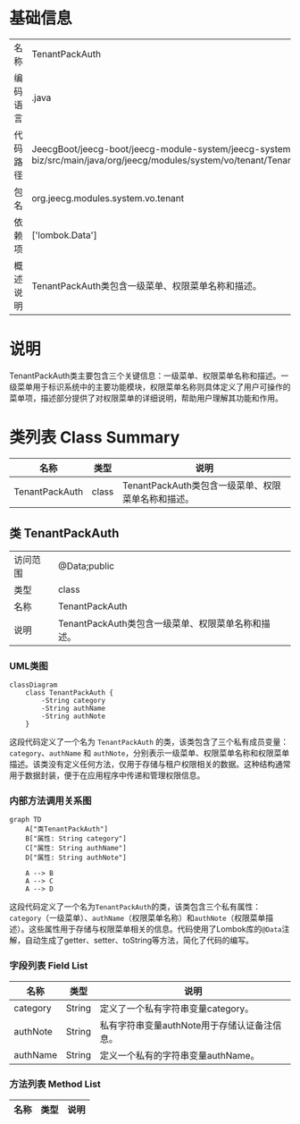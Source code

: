 # 基础信息

|      |      |
|------|------|
| 名称 | TenantPackAuth |
| 编码语言 | .java |
| 代码路径 | JeecgBoot/jeecg-boot/jeecg-module-system/jeecg-system-biz/src/main/java/org/jeecg/modules/system/vo/tenant/TenantPackAuth.java |
| 包名 | org.jeecg.modules.system.vo.tenant |
| 依赖项 | ['lombok.Data'] |
| 概述说明 | TenantPackAuth类包含一级菜单、权限菜单名称和描述。 |

# 说明

TenantPackAuth类主要包含三个关键信息：一级菜单、权限菜单名称和描述。一级菜单用于标识系统中的主要功能模块，权限菜单名称则具体定义了用户可操作的菜单项，描述部分提供了对权限菜单的详细说明，帮助用户理解其功能和作用。

# 类列表 Class Summary

| 名称   | 类型  | 说明 |
|-------|------|-------------|
| TenantPackAuth | class | TenantPackAuth类包含一级菜单、权限菜单名称和描述。 |



## 类 TenantPackAuth

|      |      |
|------|------|
| 访问范围 | @Data;public |
| 类型 | class |
| 名称 | TenantPackAuth |
| 说明 | TenantPackAuth类包含一级菜单、权限菜单名称和描述。 |


### UML类图

```mermaid
classDiagram
    class TenantPackAuth {
        -String category
        -String authName
        -String authNote
    }
```

这段代码定义了一个名为 `TenantPackAuth` 的类，该类包含了三个私有成员变量：`category`、`authName` 和 `authNote`，分别表示一级菜单、权限菜单名称和权限菜单描述。该类没有定义任何方法，仅用于存储与租户权限相关的数据。这种结构通常用于数据封装，便于在应用程序中传递和管理权限信息。


### 内部方法调用关系图

```mermaid
graph TD
    A["类TenantPackAuth"]
    B["属性: String category"]
    C["属性: String authName"]
    D["属性: String authNote"]

    A --> B
    A --> C
    A --> D
```

这段代码定义了一个名为`TenantPackAuth`的类，该类包含三个私有属性：`category`（一级菜单）、`authName`（权限菜单名称）和`authNote`（权限菜单描述）。这些属性用于存储与权限菜单相关的信息。代码使用了Lombok库的`@Data`注解，自动生成了getter、setter、toString等方法，简化了代码的编写。

### 字段列表 Field List

| 名称  | 类型  | 说明 |
|-------|-------|------|
| category | String | 定义了一个私有字符串变量category。 |
| authNote | String | 私有字符串变量authNote用于存储认证备注信息。 |
| authName | String | 定义一个私有的字符串变量authName。 |

### 方法列表 Method List

| 名称  | 类型  | 说明 |
|-------|-------|------|




